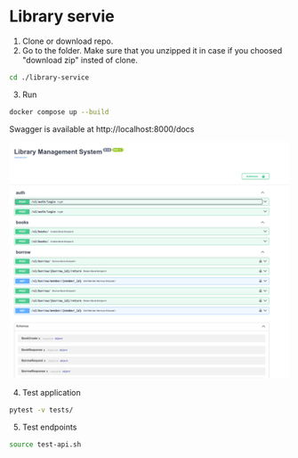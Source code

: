 # Library servie


1. Clone or download repo.
2. Go to the folder. Make sure that you unzipped it in case if you choosed "download zip" insted of clone.

```bash
cd ./library-service
```

3. Run

```bash
docker compose up --build
```

Swagger is available at http://localhost:8000/docs

![Swagger docs](./image.png)


4. Test application 

```bash 
pytest -v tests/
```

5. Test endpoints 

```bash
source test-api.sh
```
